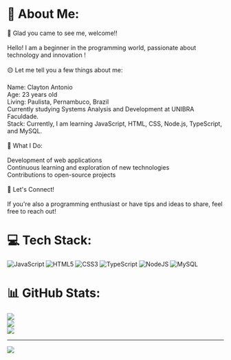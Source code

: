 # 💫 About Me:
🌟 Glad you came to see me, welcome!!<br><br>Hello! I am a beginner in the programming world, passionate about technology and innovation !<br><br> 🟡 Let me tell you a few things about me:<br> <br>Name: Clayton Antonio<br>Age: 23 years old<br>Living: Paulista, Pernambuco, Brazil<br>Currently studying Systems Analysis and Development at UNIBRA Faculdade.<br>Stack:  Currently, I am learning JavaScript, HTML, CSS, Node.js, TypeScript, and MySQL.<br><br>🔧 What I Do:<br><br>Development of web applications<br>Continuous learning and exploration of new technologies<br>Contributions to open-source projects<br><br>🚀 Let's Connect!<br><br>If you're also a programming enthusiast or have tips and ideas to share, feel free to reach out!


# 💻 Tech Stack:
![JavaScript](https://img.shields.io/badge/javascript-%23323330.svg?style=for-the-badge&logo=javascript&logoColor=%23F7DF1E) ![HTML5](https://img.shields.io/badge/html5-%23E34F26.svg?style=for-the-badge&logo=html5&logoColor=white) ![CSS3](https://img.shields.io/badge/css3-%231572B6.svg?style=for-the-badge&logo=css3&logoColor=white) ![TypeScript](https://img.shields.io/badge/typescript-%23007ACC.svg?style=for-the-badge&logo=typescript&logoColor=white) ![NodeJS](https://img.shields.io/badge/node.js-6DA55F?style=for-the-badge&logo=node.js&logoColor=white) ![MySQL](https://img.shields.io/badge/mysql-4479A1.svg?style=for-the-badge&logo=mysql&logoColor=white)
# 📊 GitHub Stats:
![](https://github-readme-stats.vercel.app/api?username=Clayton79&theme=one_dark_pro&hide_border=false&include_all_commits=false&count_private=false)<br/>
![](https://github-readme-streak-stats.herokuapp.com/?user=Clayton79&theme=one_dark_pro&hide_border=false)<br/>
![](https://github-readme-stats.vercel.app/api/top-langs/?username=Clayton79&theme=one_dark_pro&hide_border=false&include_all_commits=false&count_private=false&layout=compact)

---
[![](https://visitcount.itsvg.in/api?id=Clayton79&icon=4&color=2)](https://visitcount.itsvg.in)

<!-- Proudly created with GPRM ( https://gprm.itsvg.in ) -->
